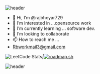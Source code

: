 ![header](https://capsule-render.vercel.app/api?type=wave&color=gradient&height=300&section=header&text=capsule%20render&fontSize=90)


- 👋 Hi, I’m @rajbhoyar729
- 👀 I’m interested in ...opensource work
- 🌱 I’m currently learning ... software dev.
- 💞️ I’m looking to collaborate 
- 📫 How to reach me ...
- Rbworkmail3@gmail.com

![LeetCode Stats](https://leetcard.jacoblin.cool/raj729?theme=dark&font=Rufina&ext=heatmap)_|_[![roadmap.sh](https://api.roadmap.sh/v1-badge/wide/64f3db3eb128dce3cba2331f?variant=dark&roadmaps=full-stack%2Cpython%2Cai-data-scientist%2Cfrontend)](https://roadmap.sh)

![header](https://capsule-render.vercel.app/api?type=wave&color=gradient&height=300&section=footer&text=capsule%20render&fontSize=90)

